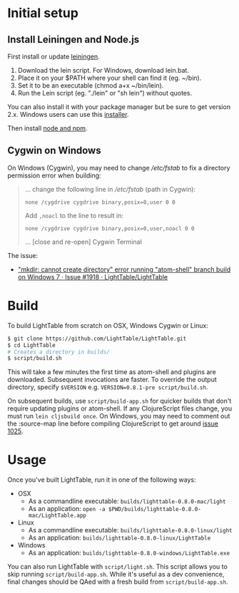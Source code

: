 # Initial setup

## Install Leiningen and Node.js

First install or update [leiningen](http://leiningen.org/).

1. Download the lein script. For Windows, download lein.bat.
2. Place it on your $PATH where your shell can find it (eg. ~/bin).
3. Set it to be an executable (chmod a+x ~/bin/lein).
4. Run the Lein script (eg. "./lein" or "sh lein") without quotes.

You can also install it with your package manager but be sure to get version
2.x. Windows users can use this [installer](https://raw.github.com/technomancy/leiningen/stable/bin/lein.bat).

Then install [node and npm](http://nodejs.org/download/).

## Cygwin on Windows

On Windows (Cygwin), you may need to change */etc/fstab* to fix a directory permission error when building:

> ... change the following line in */etc/fstab* (path in Cygwin):
> 
> ```
> none /cygdrive cygdrive binary,posix=0,user 0 0
> ```
> 
> Add `,noacl` to the line to result in:
> 
> ```
> none /cygdrive cygdrive binary,posix=0,user,noacl 0 0
> ```
> 
> ... [close and re-open] Cygwin Terminal

The issue:

 - ["mkdir: cannot create directory" error running "atom-shell" branch build on Windows 7 · Issue #1918 · LightTable/LightTable](https://github.com/LightTable/LightTable/issues/1918)

# Build

To build LightTable from scratch on OSX, Windows Cygwin or Linux:

```bash
$ git clone https://github.com/LightTable/LightTable.git
$ cd LightTable
# Creates a directory in builds/
$ script/build.sh
```

This will take a few minutes the first time as atom-shell and plugins are downloaded. Subsequent invocations are faster.
To override the output directory, specify `$VERSION` e.g. `VERSION=0.8.1-pre script/build.sh`.

On subsequent builds, use `script/build-app.sh` for quicker builds that don't require updating plugins or atom-shell.
If any ClojureScript files change, you must run `lein cljsbuild once`.  On Windows, you may need to comment out the :source-map
line before compiling ClojureScript to get around [issue 1025](https://github.com/LightTable/LightTable/issues/1025).

# Usage

Once you've built LightTable, run it in one of the following ways:

* OSX
  * As a commandline executable: `builds/lighttable-0.8.0-mac/light`
  * As an application: `open -a $PWD/builds/lighttable-0.8.0-mac/LightTable.app`
* Linux
  * As a commandline executable: `builds/lighttable-0.8.0-linux/light`
  * As an application: `builds/lighttable-0.8.0-linux/LightTable`
* Windows
  * As an application: `builds/lighttable-0.8.0-windows/LightTable.exe`

You can also run LightTable with `script/light.sh`. This script allows you to
skip running `script/build-app.sh`. While it's useful as a dev convenience,
final changes should be QAed with a fresh build from `script/build-app.sh`.
